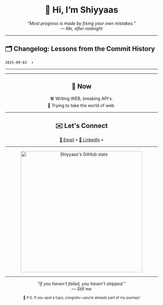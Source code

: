 <h1 align="center">👋 Hi, I’m Shiyyaas</h1>

<p align="center">
  <em>“Most progress is made by fixing your own mistakes.”<br>
  — Me, after midnight</em>
</p>

---

## 🗂️ Changelog: Lessons from the Commit History

```
2025-09-03  ⬇️
```

<!--

- **2018**  
  ✨ `feat:` Wrote my first “Hello World.”  
  🤦 `fix:` Made it say “Helo World.”  
  🔍 `docs:` Googled “typo in hello world.”

- **2019**  
  🧩 `feat:` Discovered version control.  
  🚨 `refactor:` Learned that `git push --force` is not always the answer.

- **2020**  
  🐛 `fix:` Broke the build with a misplaced comma.  
  🧪 `test:` Realized that “works on my machine” isn’t a test suite.

- **2021**  
  🔨 `feat:` Built something cool.  
  💣 `chore:` Accidentally deleted production database.  
  🩹 `fix:` Learned about backups.

- **2022**  
  🐞 `feat:` Started naming bugs after myself for accountability.  
  🖼️ `refactor:` Finally centered a div. It felt… okay.

- **2023**  
  🌀 `fix:` Explained recursion to a friend. Lost them (and myself) in the process.  
  🌱 `feat:` Still here, still learning!
-->
---

<!-- 
## <div align="center">💡 Failure Résumé (Greatest Misses)</div>

<div align="center">

🦥 Pushed to production on a Friday. Once. (Never again… probably.)  
🪲 Tried to fix a bug and introduced two more—classic recursion.  
🤖 Asked ChatGPT for help. Blamed AI for my bugs (didn’t work).  
🧙‍♂️ Tried rubber duck debugging. The rubber duck quit.

</div>
-->
---

## <div align="center">🎯 Now</div>

<div align="center">

🛠️ Writing WEB, breaking API's.  
🧩 Trying to take the world of web.  

</div>

---

## <div align="center">✉️ Let's Connect</div>
<p align="center">
  <a href="mailto:shiyasps33@gmail.com">📧 Email</a> • 
  <a href="https://linkedin.com/in/shiyasps">💼 LinkedIn</a> • 
</p>

---

<p align="center">
  <img src="https://github-readme-stats.vercel.app/api?username=shiyyaas&show_icons=true&theme=gruvbox" alt="Shiyyaas's GitHub stats" width="400"/>
</p>

---

<p align="center">
  <em>“If you haven’t failed, you haven’t shipped.”<br>
  — Still me</em>
</p>

<p align="center">
  <sub>🧩 P.S. If you spot a typo, congrats—you’re already part of my journey!</sub>
</p>
